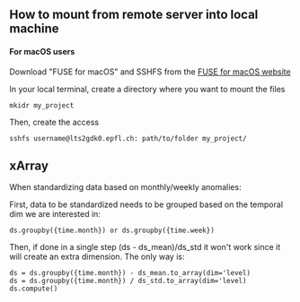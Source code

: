 ## How to mount from remote server into local machine

#### For macOS users
Download "FUSE for macOS" and SSHFS from the [FUSE for macOS website](https://osxfuse.github.io/)

In your local terminal, create a directory where you want to mount the files
```
mkidr my_project
```

Then, create the access
```
sshfs username@lts2gdk0.epfl.ch: path/to/folder my_project/
```

## xArray 
When standardizing data based on monthly/weekly anomalies: 

First, data to be standardized needs to be grouped based on the temporal dim we are interested in: 

```ds.groupby({time.month}) or ds.groupby({time.week})```

Then, if done in a single step (ds - ds_mean)/ds_std it won't work since it will create an extra dimension. 
The only way is: 

```
ds = ds.groupby({time.month}) - ds_mean.to_array(dim='level)
ds = ds.groupby({time.month}) / ds_std.to_array(dim='level)
ds.compute()
```
